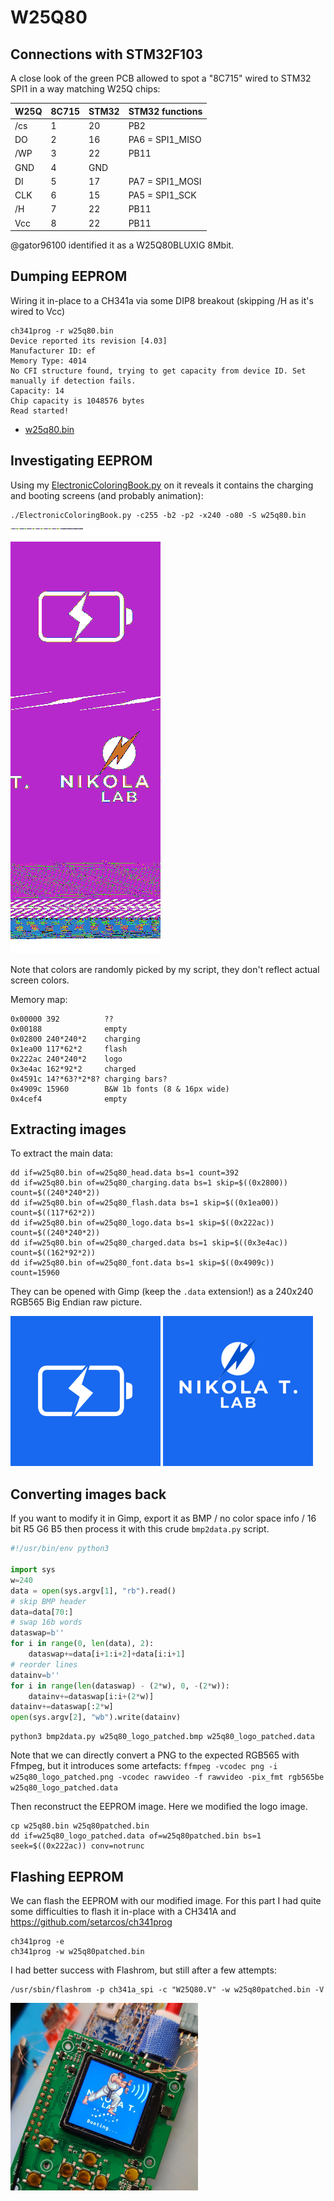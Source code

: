 # W25Q80

## Connections with STM32F103

A close look of the green PCB allowed to spot a "8C715" wired to STM32 SPI1 in a way matching W25Q chips:

|W25Q|8C715|STM32|STM32 functions
|-|-|-|-|
|/cs|1|20|PB2
|DO |2|16|PA6 = SPI1_MISO
|/WP|3|22|PB11
|GND|4|GND|
|DI |5|17|PA7 = SPI1_MOSI
|CLK|6|15|PA5 = SPI1_SCK
|/H |7|22|PB11
|Vcc|8|22|PB11


@gator96100 identified it as a W25Q80BLUXIG 8Mbit.

## Dumping EEPROM

Wiring it in-place to a CH341a via some DIP8 breakout (skipping /H as it's wired to Vcc)

```
ch341prog -r w25q80.bin
Device reported its revision [4.03]
Manufacturer ID: ef
Memory Type: 4014
No CFI structure found, trying to get capacity from device ID. Set manually if detection fails.
Capacity: 14
Chip capacity is 1048576 bytes
Read started!
```

* [w25q80.bin](w25q80.bin)

## Investigating EEPROM

Using my [ElectronicColoringBook.py](https://doegox.github.io/ElectronicColoringBook/) on it reveals it contains the charging and booting screens (and probably animation):

```
./ElectronicColoringBook.py -c255 -b2 -p2 -x240 -o80 -S w25q80.bin
```

<img src="electroniccoloringbook.png" width=240 />

Note that colors are randomly picked by my script, they don't reflect actual screen colors.

Memory map:
```
0x00000 392          ??
0x00188              empty
0x02800 240*240*2    charging
0x1ea00 117*62*2     flash
0x222ac 240*240*2    logo
0x3e4ac 162*92*2     charged
0x4591c 14?*63?*2*8? charging bars?
0x4909c 15960        B&W 1b fonts (8 & 16px wide)
0x4cef4              empty
```

## Extracting images

To extract the main data:
```
dd if=w25q80.bin of=w25q80_head.data bs=1 count=392
dd if=w25q80.bin of=w25q80_charging.data bs=1 skip=$((0x2800)) count=$((240*240*2))
dd if=w25q80.bin of=w25q80_flash.data bs=1 skip=$((0x1ea00)) count=$((117*62*2))
dd if=w25q80.bin of=w25q80_logo.data bs=1 skip=$((0x222ac)) count=$((240*240*2))
dd if=w25q80.bin of=w25q80_charged.data bs=1 skip=$((0x3e4ac)) count=$((162*92*2))
dd if=w25q80.bin of=w25q80_font.data bs=1 skip=$((0x4909c)) count=15960
```

They can be opened with Gimp (keep the `.data` extension!) as a 240x240 RGB565 Big Endian raw picture.

<img src="w25q80_charging.png" /> <img src="w25q80_logo.png" />

## Converting images back

If you want to modify it in Gimp, export it as BMP / no color space info / 16 bit R5 G6 B5 then process it with this crude `bmp2data.py` script.

```python
#!/usr/bin/env python3

import sys
w=240
data = open(sys.argv[1], "rb").read()
# skip BMP header
data=data[70:]
# swap 16b words
dataswap=b''
for i in range(0, len(data), 2):
    dataswap+=data[i+1:i+2]+data[i:i+1]
# reorder lines
datainv=b''
for i in range(len(dataswap) - (2*w), 0, -(2*w)):
    datainv+=dataswap[i:i+(2*w)]
datainv+=dataswap[:2*w]
open(sys.argv[2], "wb").write(datainv)
```
```
python3 bmp2data.py w25q80_logo_patched.bmp w25q80_logo_patched.data
```

Note that we can directly convert a PNG to the expected RGB565 with Ffmpeg, but it introduces some artefacts: `ffmpeg -vcodec png -i w25q80_logo_patched.png -vcodec rawvideo -f rawvideo -pix_fmt rgb565be w25q80_logo_patched.data`

Then reconstruct the EEPROM image. Here we modified the logo image.

```
cp w25q80.bin w25q80patched.bin
dd if=w25q80_logo_patched.data of=w25q80patched.bin bs=1 seek=$((0x222ac)) conv=notrunc
```

## Flashing EEPROM

We can flash the EEPROM with our modified image. For this part I had quite some difficulties to flash it in-place with a CH341A and https://github.com/setarcos/ch341prog
```
ch341prog -e
ch341prog -w w25q80patched.bin
```
I had better success with Flashrom, but still after a few attempts:
```
/usr/sbin/flashrom -p ch341a_spi -c "W25Q80.V" -w w25q80patched.bin -V
```

<img src="w25q80_logo_patched.png" width=300 />
